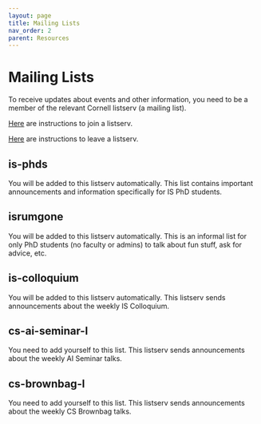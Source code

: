 ```yaml
---
layout: page
title: Mailing Lists
nav_order: 2
parent: Resources
---
```


# Mailing Lists

To receive updates about events and other information, you need to be a member of the relevant Cornell listserv (a mailing list).

[Here](https://it.cornell.edu/lyris/join-e-lists-lyris) are instructions to join a listserv.

[Here](https://it.cornell.edu/lyris/leave-e-lists-lyris) are instructions to leave a listserv.

## is-phds
You will be added to this listserv automatically. This list contains important announcements and information specifically for IS PhD students.

## isrumgone
You will be added to this listserv automatically. This is an informal list for only PhD students (no faculty or admins) to talk about fun stuff, ask for advice, etc.

## is-colloquium
You will be added to this listserv automatically. This listserv sends announcements about the weekly IS Colloquium.

## cs-ai-seminar-l
You need to add yourself to this list. This listserv sends announcements about the weekly AI Seminar talks.

## cs-brownbag-l
You need to add yourself to this list. This listserv sends announcements about the weekly CS Brownbag talks.